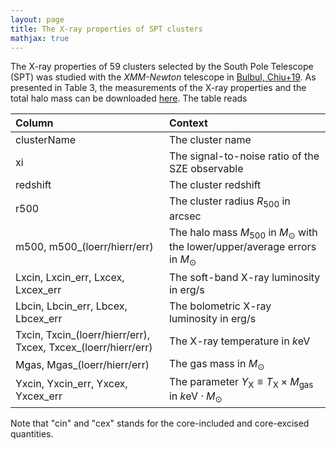 ```yaml
---
layout: page
title: The X-ray properties of SPT clusters
mathjax: true
---
```


The X-ray properties of 59 clusters selected by the South Pole Telescope (SPT) was studied with the _XMM-Newton_ telescope in [Bulbul, Chiu+19][bulbul19].
As presented in Table 3, the measurements of the X-ray properties and the total halo mass can be downloaded [here][bulbul19table].
The table reads

| Column 	| Context |
| :------ |:--- |
| clusterName | The cluster name     |
| xi | The signal-to-noise ratio of the SZE observable     |
| redshift    | The cluster redshift |
| r500        | The cluster radius $R_{500}$ in arcsec |
| m500, m500\_(loerr/hierr/err)    | The halo mass $M_{500}$ in $M_{\odot}$ with the lower/upper/average errors in $M_{\odot}$ |
| Lxcin, Lxcin\_err, Lxcex, Lxcex\_err    | The soft-band X-ray luminosity in erg/s |
| Lbcin, Lbcin\_err, Lbcex, Lbcex\_err    | The bolometric X-ray luminosity in erg/s |
| Txcin, Txcin\_(loerr/hierr/err), Txcex, Txcex\_(loerr/hierr/err)    | The X-ray temperature in $k$eV |
| Mgas, Mgas\_(loerr/hierr/err)    | The gas mass in $M_{\odot}$ |
| Yxcin, Yxcin\_err, Yxcex, Yxcex\_err    | The parameter $Y_{\mathrm{X}}\equiv T_{\mathrm{X}}\times M_{\mathrm{gas}}$ in $k\mathrm{eV}\cdot  M_{\odot}$ |

Note that "cin" and "cex" stands for the core-included and core-excised quantities.

[bulbul19]:https://ui.adsabs.harvard.edu/abs/2019ApJ...871...50B/abstract
[bulbul19table]:https://github.com/inonchiu/inonchiu.github.io/blob/master/_materials/bulbul_chiu19/
